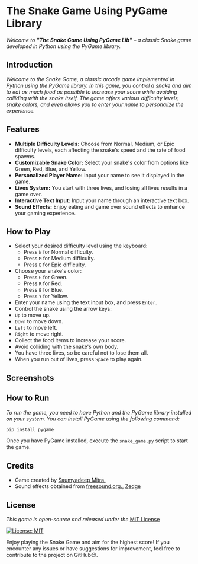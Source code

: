 # The Snake Game Using PyGame Library
_Welcome to_ ***"The Snake Game Using PyGame Lib"*** – _a classic Snake game developed in Python using the PyGame library._

## Introduction
_Welcome to the Snake Game, a classic arcade game implemented in Python using the PyGame library. In this game, you control a snake and aim to eat as much food as possible to increase your score while avoiding colliding with the snake itself. The game offers various difficulty levels, snake colors, and even allows you to enter your name to personalize the experience._

## Features
 - **Multiple Difficulty Levels:** Choose from Normal, Medium, or Epic difficulty levels, each affecting the snake's speed and the rate of food spawns.
 - **Customizable Snake Color:** Select your snake's color from options like Green, Red, Blue, and Yellow.
 - **Personalized Player Name:** Input your name to see it displayed in the game.
 - **Lives System:** You start with three lives, and losing all lives results in a game over.
 - **Interactive Text Input:** Input your name through an interactive text box.
 - **Sound Effects:** Enjoy eating and game over sound effects to enhance your gaming experience.

## How to Play
 - Select your desired difficulty level using the keyboard:
    - Press `N` for Normal difficulty.
    - Press `M` for Medium difficulty.
    - Press `E` for Epic difficulty.
 - Choose your snake's color:
   - Press `G` for Green.
   - Press `R` for Red.
   - Press `B` for Blue.
   - Press `Y` for Yellow.
 - Enter your name using the text input box, and press `Enter`.
 - Control the snake using the arrow keys:
  - `Up` to move up.
  - `Down` to move down.
  - `Left` to move left.
  - `Right` to move right.
 - Collect the food items to increase your score.
 - Avoid colliding with the snake's own body.
 - You have three lives, so be careful not to lose them all.
 - When you run out of lives, press `Space` to play again.

## Screenshots

## How to Run
_To run the game, you need to have Python and the PyGame library installed on your system. You can install PyGame using the following command:_

```python
pip install pygame
```
Once you have PyGame installed, execute the `snake_game.py` script to start the game.


## Credits
- Game created by [Saumyadeep Mitra.](https://www.linkedin.com/in/saumyadeep-mitra-a64030236/)
- Sound effects obtained from [freesound.org.](https://freesound.org/), [Zedge](https://www.zedge.net/)

## License
_This game is open-source and released under the_ [MIT License](https://opensource.org/licenses/MIT)

[![License: MIT](https://img.shields.io/badge/License-MIT-yellow.svg)](https://opensource.org/licenses/MIT)

Enjoy playing the Snake Game and aim for the highest score! If you encounter any issues or have suggestions for improvement, feel free to contribute to the project on GitHub😊.

